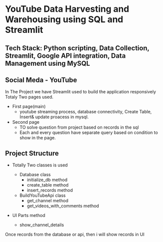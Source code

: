 # YouTube Data Harvesting and Warehousing using SQL and Streamlit

## Tech Stack: Python scripting, Data Collection, Streamlit, Google API integration, Data Management using MySQL

## Social Meda - YouTube

In The Project we have Streamlit used to build the application responsively
Totaly Two pages used.
  - First page(main)
      - youtube streaming process, database connectivity, Create Table, Insert& update proacess in mysql.
  - Second page
      - TO solve question from project based on records in the sql
      - Each and every question have separate query based on condition to show in the page.

## Project Structure

- Totally Two classes is used
    - Database class
        - initialize_db method
        - create_table method
        - insert_records method
    - BuildYouTubeApi class
        - get_channel method
        - get_videos_with_comments method
     
- UI Parts method
    - show_channel_details

Once records from the database or api, then i will show records in UI
